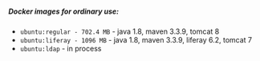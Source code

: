 ##### Docker images for ordinary use:

* `ubuntu:regular - 702.4 MB` - java 1.8, maven 3.3.9, tomcat 8
* `ubuntu:liferay - 1096 MB` - java 1.8, maven 3.3.9, liferay 6.2, tomcat 7
* `ubuntu:ldap` - in process
